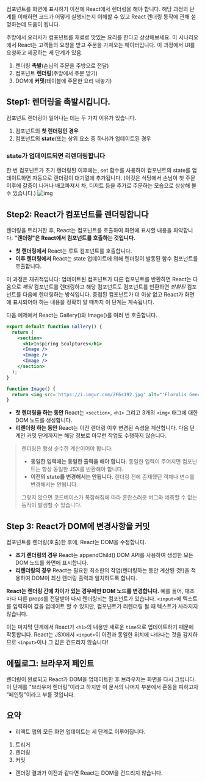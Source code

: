 컴포넌트를 화면에 표시하기 이전에 React에서 렌더링을 해야 합니다. 해당 과정의 단계를 이해하면 코드가 어떻게 실행되는지 이해할 수 있고 React 렌더링 동작에 관해 설명하는데 도움이 됩니다.

주방에서 요리사가 컴포넌트를 재료로 맛있는 요리를 한다고 상상해보세요. 이 시나리오에서 React는 고객들의 요청을 받고 주문을 가져오는 웨이터입니다. 이 과정에서 UI를 요청하고 제공하는 세 단계가 있음.

1. 렌더링 **촉발**(손님의 주문을 주방으로 전달)
2. 컴포넌트 **렌더링**(주방에서 주문 받기)
3. DOM에 **커밋**(테이블에 주문한 요리 내놓기)

## Step1: 렌더링을 촉발시킵니다.

컴포넌트 렌더링이 일어나는 데는 두 가지 이유가 있습니다.

1. 컴포넌트의 **첫 렌더링인 경우**
2. 컴포넌트의 **state**(또는 상위 요소 중 하나)가 업데이트된 경우

### state가 업데이트되면 리렌더링합니다

한 번 컴포넌트가 초기 렌더링된 이후에는, set 함수를 사용하여 컴포넌트의 state를 업데이트하면 자동으로 렌더링이 대기열에 추가됩니다. (이것은 식당에서 손님이 첫 주문 이후에 갈증이 나거나 배고파져서 차, 디저트 등을 추가로 주문하는 모습으로 상상해 볼 수 있습니다.)
![img](/images/state-update.png)

## Step2: React가 컴포넌트를 렌더링합니다

렌더링을 트리거한 후, React는 컴포넌트를 호출하여 화면에 표시할 내용을 파악합니다. **"렌더링"은 React에서 컴포넌트를 호출하는 것입니다.**

- **첫 렌더링에서** React는 루트 컴포넌트를 호출합니다.
- **이후 렌더링에서** React는 state 업데이트에 의해 렌더링이 발동된 함수 컴포넌트를 호출합니다.

이 과정은 재귀적입니다: 업데이트된 컴포넌트가 다른 컴포넌트를 반환하면 React는 다음으로 _해당_ 컴포넌트를 렌더링하고 해당 컴포넌트도 컴포넌트를 반환하면 _반환된_ 컴포넌트를 다음에 렌더링하는 방식입니다. 중첩된 컴포넌트가 더 이상 없고 React가 화면에 표시되어야 하는 내용을 정확히 알 때까지 이 단계는 계속됩니다.

다음 예제에서 React는 Gallery()와 Image()를 여러 번 호출합니다.

```jsx
export default function Gallery() {
  return (
    <section>
      <h1>Inspiring Sculptures</h1>
      <Image />
      <Image />
      <Image />
    </section>
  );
}

function Image() {
  return <img src='https://i.imgur.com/ZF6s192.jpg' alt="'Floralis Genérica' by Eduardo Catalano: a gigantic metallic flower sculpture with reflective petals" />;
}
```

- **첫 렌더링을 하는 동안** React는 `<section>`, `<h1>` 그리고 3개의 `<img>` 태그에 대한 DOM 노드를 생성합니다.
- **리렌더링 하는 동안** React는 이전 렌더링 이후 변경된 속성을 계산합니다. 다음 단계인 커밋 단계까지는 해당 정보로 아무런 작업도 수행하지 않습니다.

> 렌더링은 항상 순수한 계산이어야 합니다:
>
> - **동일한 입력에는 동일한 출력을 해야 합니다.** 동일한 입력이 주어지면 컴포넌트는 항상 동일한 JSX를 반환해야 합니다.
> - **이전의 state를 변경해서는 안됩니다.** 렌더링 전에 존재했던 객체나 변수를 변경해서는 안됩니다.
>
> 그렇지 않으면 코드베이스가 복잡해짐에 따라 혼란스러운 버그와 예측할 수 없는 동작이 발생할 수 있습니다.

## Step 3: React가 DOM에 변경사항을 커밋

컴포넌트를 렌더링(호출)한 후에, React는 DOM을 수정합니다.

- **초기 렌더링의 경우** React는 appendChild() DOM API를 사용하여 생성한 모든 DOM 노드를 화면에 표시합니다.
- **리렌더링의 경우** React는 필요한 최소한의 작업(렌더링하는 동안 계산된 것!)을 적용하여 DOM이 최신 렌더링 출력과 일치하도록 합니다.

**React는 렌더링 간에 차이가 있는 경우에만 DOM 노드를 변경합니다.** 예를 들어, 매초마다 다른 props를 전달받아 다시 렌더링되는 컴포넌트가 있습니다. `<input>`에 텍스트를 입력하여 값을 업데이트 할 수 있지만, 컴포넌트가 리렌더링 될 때 텍스트가 사라지지 않습니다.

이는 마지막 단계에서 React가 `<h1>`의 내용만 새로운 `time`으로 업데이트하기 때문에 작동합니다. React는 JSX에서 `<input>`이 이전과 동일한 위치에 나타나는 것을 감지하므로 `<input>`이나 그 값은 건드리지 않습니다!

## 에필로그: 브라우저 페인트

렌더링이 완료되고 React가 DOM을 업데이트한 후 브라우저는 화면을 다시 그립니다. 이 단계를 "브라우저 렌더링"이라고 하지만 이 문서의 나머지 부분에서 혼동을 피하고자 "페인팅"이라고 부를 것입니다.

## 요약

- 리액트 앱의 모든 화면 업데이트는 세 단계로 이루어집니다.

1. 트리거
2. 렌더링
3. 커밋

- 렌더링 결과가 이전과 같다면 React는 DOM을 건드리지 않습니다.
